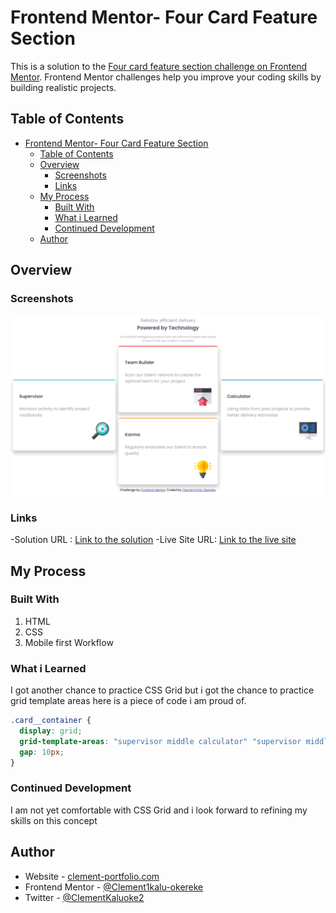 # Frontend Mentor- Four Card Feature Section 

This is a solution to the [Four card feature section challenge on Frontend Mentor](https://www.frontendmentor.io/challenges/four-card-feature-section-weK1eFYK). Frontend Mentor challenges help you improve your coding skills by building realistic projects.

## Table of Contents

- [Frontend Mentor- Four Card Feature Section](#frontend-mentor--four-card-feature-section)
  - [Table of Contents](#table-of-contents)
  - [Overview](#overview)
    - [Screenshots](#screenshots)
    - [Links](#links)
  - [My Process](#my-process)
    - [Built With](#built-with)
    - [What i Learned](#what-i-learned)
    - [Continued Development](#continued-development)
  - [Author](#author)

## Overview

### Screenshots

![The Screenshot](images/Screenshot%202022-10-01%20at%2022-13-55%20Frontend%20Mentor%20Four%20card%20feature%20section.png)

### Links

-Solution URL : [Link to the solution](https://solution.com)
-Live Site URL: [Link to the live site](https://four-card-feature-section-iota-cyan.vercel.app/)

## My Process

### Built With

1. HTML
2. CSS
3. Mobile first Workflow

### What i Learned

I got another chance to practice CSS Grid but i got the chance to practice grid template  areas
here is a piece of code i am proud of.

``` css
.card__container {
  display: grid;
  grid-template-areas: "supervisor middle calculator" "supervisor middle calculator" "supervisor middle calculator";
  gap: 10px;
}
```

### Continued Development

I am not yet comfortable with CSS Grid and i look forward to refining my skills on this concept

## Author

- Website - [clement-portfolio.com](https://www.clement-portfolio.w3spaces.com)
- Frontend Mentor - [@Clement1kalu-okereke](https://www.frontendmentor.io/profile/Clement1kalu-okereke)
- Twitter - [@ClementKaluoke2](https://www.twitter.com/ClementKaluoke2)
